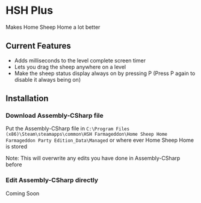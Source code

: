 # HSH Plus
Makes Home Sheep Home a lot better

## Current Features
* Adds milliseconds to the level complete screen timer
* Lets you drag the sheep anywhere on a level
* Make the sheep status display always on by pressing P (Press P again to disable it always being on)

## Installation
### Download Assembly-CSharp file
Put the Assembly-CSharp file in `C:\Program Files (x86)\Steam\steamapps\common\HSH Farmageddon\Home Sheep Home Farmageddon Party Edition_Data\Managed` or where ever Home Sheep Home is stored

Note: This will overwrite any edits you have done in Assembly-CSharp before

### Edit Assembly-CSharp directly
Coming Soon
